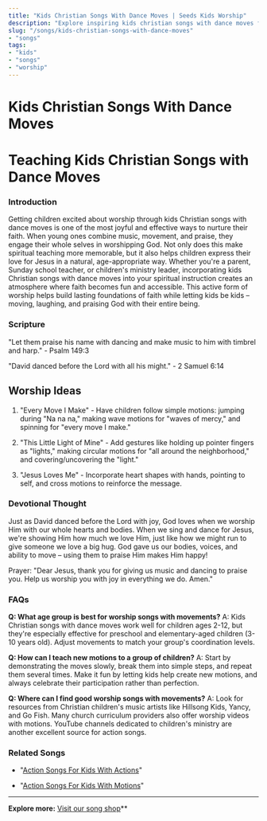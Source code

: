```yaml
---
title: "Kids Christian Songs With Dance Moves | Seeds Kids Worship"
description: "Explore inspiring kids christian songs with dance moves for children's worship and faith development. Biblical music resources for families and ministry."
slug: "/songs/kids-christian-songs-with-dance-moves"
- "songs"
tags:
- "kids"
- "songs"
- "worship"
---
```


# Kids Christian Songs With Dance Moves

# Teaching Kids Christian Songs with Dance Moves

### Introduction
Getting children excited about worship through kids Christian songs with dance moves is one of the most joyful and effective ways to nurture their faith. When young ones combine music, movement, and praise, they engage their whole selves in worshipping God. Not only does this make spiritual teaching more memorable, but it also helps children express their love for Jesus in a natural, age-appropriate way. Whether you're a parent, Sunday school teacher, or children's ministry leader, incorporating kids Christian songs with dance moves into your spiritual instruction creates an atmosphere where faith becomes fun and accessible. This active form of worship helps build lasting foundations of faith while letting kids be kids – moving, laughing, and praising God with their entire being.

### Scripture
"Let them praise his name with dancing and make music to him with timbrel and harp." - Psalm 149:3

"David danced before the Lord with all his might." - 2 Samuel 6:14

## Worship Ideas
1. "Every Move I Make" - Have children follow simple motions: jumping during "Na na na," making wave motions for "waves of mercy," and spinning for "every move I make."

2. "This Little Light of Mine" - Add gestures like holding up pointer fingers as "lights," making circular motions for "all around the neighborhood," and covering/uncovering the "light."

3. "Jesus Loves Me" - Incorporate heart shapes with hands, pointing to self, and cross motions to reinforce the message.

### Devotional Thought
Just as David danced before the Lord with joy, God loves when we worship Him with our whole hearts and bodies. When we sing and dance for Jesus, we're showing Him how much we love Him, just like how we might run to give someone we love a big hug. God gave us our bodies, voices, and ability to move – using them to praise Him makes Him happy!

Prayer: "Dear Jesus, thank you for giving us music and dancing to praise you. Help us worship you with joy in everything we do. Amen."

### FAQs

**Q: What age group is best for worship songs with movements?**
A: Kids Christian songs with dance moves work well for children ages 2-12, but they're especially effective for preschool and elementary-aged children (3-10 years old). Adjust movements to match your group's coordination levels.

**Q: How can I teach new motions to a group of children?**
A: Start by demonstrating the moves slowly, break them into simple steps, and repeat them several times. Make it fun by letting kids help create new motions, and always celebrate their participation rather than perfection.

**Q: Where can I find good worship songs with movements?**
A: Look for resources from Christian children's music artists like Hillsong Kids, Yancy, and Go Fish. Many church curriculum providers also offer worship videos with motions. YouTube channels dedicated to children's ministry are another excellent source for action songs.

### Related Songs

- "[Action Songs For Kids With Actions](/songs/action-songs-for-kids-with-actions/)"

- "[Action Songs For Kids With Motions](/songs/action-songs-for-kids-with-motions/)"

---

**Explore more:** [Visit our song shop](https://seedskidsworship.com/shop)**

<!-- Schema Markup -->
<script type="application/ld+json">
{
  "@context": "https://schema.org",
  "@type": "MusicRecording",
  "name": "Kids Christian Songs With Dance Moves",
  "byArtist": {
    "@type": "MusicGroup",
    "name": "Seeds Kids Worship"
  },
  "isFamilyFriendly": true,
  "url": "https://seedskidsworship.com/songs/kids-christian-songs-with-dance-moves/"
}
</script>